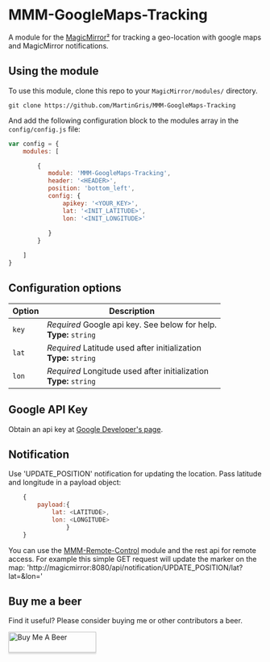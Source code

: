 # MMM-GoogleMaps-Tracking


A module for the [MagicMirror²](https://github.com/MichMich/MagicMirror/) for tracking a geo-location with google maps and MagicMirror notifications.

## Using the module

To use this module, clone this repo to your `MagicMirror/modules/` directory.

`git clone https://github.com/MartinGris/MMM-GoogleMaps-Tracking`

And add the following configuration block to the modules array in the `config/config.js` file:
```js
var config = {
    modules: [

        {
		   module: 'MMM-GoogleMaps-Tracking',
		   header: '<HEADER>',
		   position: 'bottom_left',
		   config: {
			   apikey: '<YOUR_KEY>',
			   lat: '<INIT_LATITUDE>',
			   lon: '<INIT_LONGITUDE>'
			   
		   }
		}

    ]
}
```

## Configuration options

| Option               | Description
|--------------------- |-----------
| `key`                | *Required* Google api key. See below for help. <br>**Type:** `string`
| `lat`  			   | *Required* Latitude used after initialization  <br>**Type:** `string`
| `lon`  			   | *Required* Longitude used after initialization  <br>**Type:** `string`


## Google API Key

Obtain an api key at [Google Developer's page](https://developers.google.com/maps/documentation/javascript/).

## Notification
Use 'UPDATE_POSITION' notification for updating the location. Pass latitude and longitude in a payload object:
```js
	{
		payload:{
			lat: <LATITUDE>,
			lon: <LONGITUDE>
				}
	}
```

You can use the [MMM-Remote-Control](https://github.com/Jopyth/MMM-Remote-Control) module and the rest api for remote access. For example this simple GET request will update the marker on the map: 'http://magicmirror:8080/api/notification/UPDATE_POSITION/lat?lat=<LATITUDE>&lon=<LONGITUDE>'


## Buy me a beer
Find it useful? Please consider buying me or other contributors a beer.

<a href="https://www.buymeacoffee.com/MartinGrisard" target="_blank"><img src="https://www.buymeacoffee.com/assets/img/custom_images/orange_img.png" alt="Buy Me A Beer" style="height: 41px !important;width: 174px !important;box-shadow: 0px 3px 2px 0px rgba(190, 190, 190, 0.5) !important;-webkit-box-shadow: 0px 3px 2px 0px rgba(190, 190, 190, 0.5) !important;" ></a>

